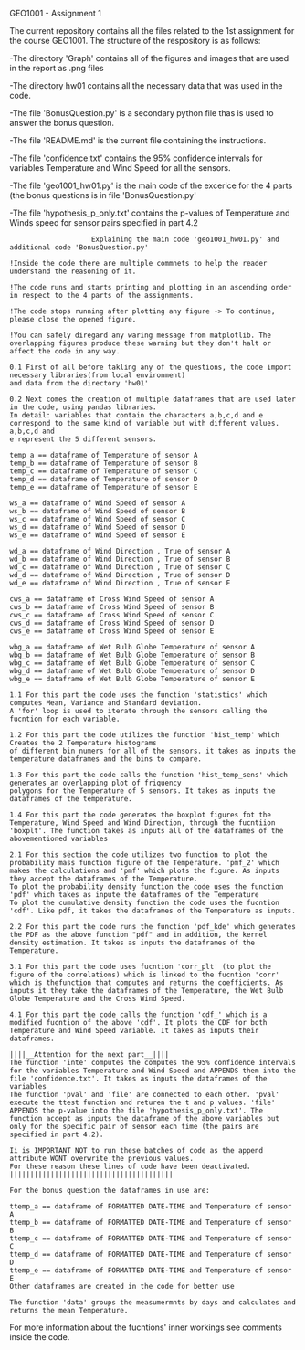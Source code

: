 GEO1001 - Assignment 1 

The current repository contains all the files related to the 1st assignment for the course GEO1001.
The structure of the respository is as follows:

-The directory 'Graph' contains all of the figures and images that are used in the report as .png files

-The directory hw01 contains all the necessary data that was used in the code. 

-The file 'BonusQuestion.py' is a secondary python file thas is used to answer the bonus question.

-The file 'README.md' is the current file containing the instructions.

-The file 'confidence.txt' contains the 95% confidence intervals for variables Temperature and Wind Speed for all the sensors.

-The file 'geo1001_hw01.py' is the main code of the excerice for the 4 parts (the bonus questions is in file 'BonusQuestion.py'

-The file 'hypothesis_p_only.txt' contains the p-values of Temperature and Winds speed for sensor pairs specified in part 4.2



                        Explaining the main code 'geo1001_hw01.py' and additional code 'BonusQuestion.py'
~~~~~~~~~~~~~~~~~~~~~~~~~~~~~~~~~~~~~~~~~~~~~~~~~~~~~~~~~~~~~~~~~~~~~~~~~~~~~~~~~~~~~~~~~~~~~~~~~~~~~~~~~~~~~~~~~~~~~~~~~~~~~~~~~~~
!Inside the code there are multiple commnets to help the reader understand the reasoning of it.

!The code runs and starts printing and plotting in an ascending order in respect to the 4 parts of the assignments.

!The code stops running after plotting any figure -> To continue, please close the opened figure.

!You can safely diregard any waring message from matplotlib. The overlapping figures produce these warning but they don't halt or affect the code in any way.

0.1 First of all before takling any of the questions, the code import necessary libraries(from local environment)
and data from the directory 'hw01'

0.2 Next comes the creation of multiple dataframes that are used later in the code, using pandas libraries.
In detail: variables that contain the characters a,b,c,d and e correspond to the same kind of variable but with different values. a,b,c,d and
e represent the 5 different sensors.

temp_a == dataframe of Temperature of sensor A
temp_b == dataframe of Temperature of sensor B
temp_c == dataframe of Temperature of sensor C
temp_d == dataframe of Temperature of sensor D
temp_e == dataframe of Temperature of sensor E

ws_a == dataframe of Wind Speed of sensor A
ws_b == dataframe of Wind Speed of sensor B
ws_c == dataframe of Wind Speed of sensor C
ws_d == dataframe of Wind Speed of sensor D
ws_e == dataframe of Wind Speed of sensor E

wd_a == dataframe of Wind Direction , True of sensor A
wd_b == dataframe of Wind Direction , True of sensor B
wd_c == dataframe of Wind Direction , True of sensor C
wd_d == dataframe of Wind Direction , True of sensor D
wd_e == dataframe of Wind Direction , True of sensor E

cws_a == dataframe of Cross Wind Speed of sensor A
cws_b == dataframe of Cross Wind Speed of sensor B
cws_c == dataframe of Cross Wind Speed of sensor C
cws_d == dataframe of Cross Wind Speed of sensor D
cws_e == dataframe of Cross Wind Speed of sensor E

wbg_a == dataframe of Wet Bulb Globe Temperature of sensor A
wbg_b == dataframe of Wet Bulb Globe Temperature of sensor B
wbg_c == dataframe of Wet Bulb Globe Temperature of sensor C
wbg_d == dataframe of Wet Bulb Globe Temperature of sensor D
wbg_e == dataframe of Wet Bulb Globe Temperature of sensor E

1.1 For this part the code uses the function 'statistics' which computes Mean, Variance and Standard deviation.
A 'for' loop is used to iterate through the sensors calling the fucntion for each variable.

1.2 For this part the code utilizes the function 'hist_temp' which Creates the 2 Temperature histograms 
of different bin numers for all of the sensors. it takes as inputs the temperature dataframes and the bins to compare.

1.3 For this part the code calls the function 'hist_temp_sens' which generates an overlapping plot of friquency 
polygons for the Temperature of 5 sensors. It takes as inputs the dataframes of the temperature. 

1.4 For this part the code generates the boxplot figures fot the Temperature, Wind Speed and Wind Direction, through the fucntiion
'boxplt'. The function takes as inputs all of the dataframes of the abovementioned variables

2.1 For this section the code utilizes two function to plot the probability mass function figure of the Temperature. 'pmf_2' which makes the calculations and 'pmf' which plots the figure. As inputs they accept the dataframes of the Temperature.
To plot the probability density function the code uses the function 'pdf' which takes as inpute the dataframes of the Temperature
To plot the cumulative density function the code uses the fucntion 'cdf'. Like pdf, it takes the dataframes of the Temperature as inputs.

2.2 For this part the code runs the function 'pdf_kde' which generates the PDF as the above function "pdf" and in addition, the kernel density estimation. It takes as inputs the dataframes of the Temperature.

3.1 For this part the code uses fucntion 'corr_plt' (to plot the figure of the correlations) which is linked to the fucntion 'corr' which is thefunction that computes and returns the coefficients. As inputs it they take the dataframes of the Temperature, the Wet Bulb Globe Temperature and the Cross Wind Speed.

4.1 For this part the code calls the function 'cdf_' which is a modified fucntion of the above 'cdf'. It plots the CDF for both Temperature and Wind Speed variable. It takes as inputs their dataframes.

||||__Attention for the next part__||||
The function 'inte' computes the computes the 95% confidence intervals for the variables Temperature and Wind Speed and APPENDS them into the file 'confidence.txt'. It takes as inputs the dataframes of the variables
The function 'pval' and 'file' are connected to each other. 'pval' execute the ttest function and returen the t and p values. 'file' APPENDS the p-value into the file 'hypothesis_p_only.txt'. The function accept as inputs the dataframe of the above variables but only for the specific pair of sensor each time (the pairs are specified in part 4.2).

Ii is IMPORTANT NOT to run these batches of code as the append attribute WONT overwrite the previous values.
For these reason these lines of code have been deactivated.
||||||||||||||||||||||||||||||||||||||||

For the bonus question the dataframes in use are:

ttemp_a == dataframe of FORMATTED DATE-TIME and Temperature of sensor A
ttemp_b == dataframe of FORMATTED DATE-TIME and Temperature of sensor B
ttemp_c == dataframe of FORMATTED DATE-TIME and Temperature of sensor C
ttemp_d == dataframe of FORMATTED DATE-TIME and Temperature of sensor D
ttemp_e == dataframe of FORMATTED DATE-TIME and Temperature of sensor E
Other dataframes are created in the code for better use

The function 'data' groups the measumermnts by days and calculates and returns the mean Temperature. 

~~~~~~~~~~~~~~~~~~~~~~~~~~~~~~~~~~~~~~~~~~~~~~~~~~~~~~~~~~~~~~~~~~~~~~~~~~~~~~~~~~~~~~~~~~~~~~~~~~~~~~~~~~~~~~~~~~~~~~~~~~~~~~~~~~~~~~~~~~~~~~~~~~~~~~~~~~~~~~~~~~~~~~~~~~~~~~~~~~~~~

For more information about the fucntions' inner workings see comments inside the code.
  
